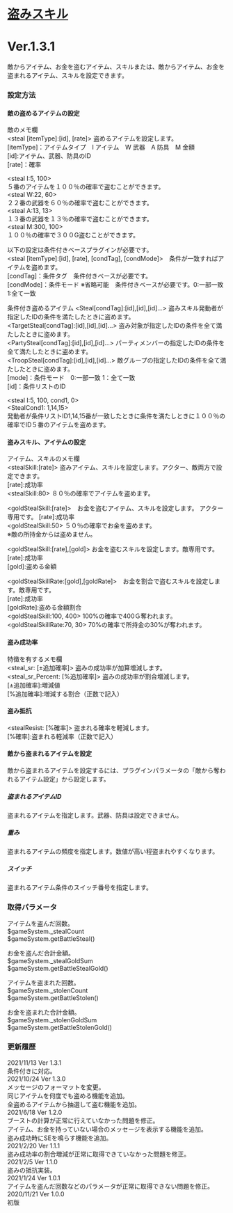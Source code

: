 # [盗みスキル](https://raw.githubusercontent.com/nuun888/MZ/master/NUUN_StealableItems.js)
# Ver.1.3.1

敵からアイテム、お金を盗むアイテム、スキルまたは、敵からアイテム、お金を盗まれるアイテム、スキルを設定できます。

### 設定方法
#### 敵の盗めるアイテムの設定
敵のメモ欄  
\<steal [itemType]:[id], [rate]> 盗めるアイテムを設定します。  
[itemType]：アイテムタイプ　I アイテム　W 武器　A 防具　M 金額  
[id]:アイテム、武器、防具のID  
[rate]：確率  

\<steal I:5, 100>  
５番のアイテムを１００％の確率で盗むことができます。  
\<steal W:22, 60>  
２２番の武器を６０％の確率で盗むことができます。  
\<steal A:13, 13>  
１３番の武器を１３％の確率で盗むことができます。  
\<steal M:300, 100>  
１００％の確率で３００G盗むことができます。  

以下の設定は条件付きベースプラグインが必要です。  
\<steal [itemType]:[id], [rate], [condTag], [condMode]>　条件が一致すればアイテムを盗めます。  
[condTag]：条件タグ　条件付きベースが必要です。  
[condMode]：条件モード ※省略可能　条件付きベースが必要です。0:一部一致 1:全て一致  

条件付き盗めるアイテム
\<Steal[condTag]:[id],[id],[id]...> 盗みスキル発動者が指定したIDの条件を満たしたときに盗めます。  
\<TargetSteal[condTag]:[id],[id],[id]...> 盗み対象が指定したIDの条件を全て満たしたときに盗めます。  
\<PartySteal[condTag]:[id],[id],[id]...> パーティメンバーの指定したIDの条件を全て満たしたときに盗めます。  
\<TroopSteal[condTag]:[id],[id],[id]...> 敵グループの指定したIDの条件を全て満たしたときに盗めます。  
[mode]：条件モード　0:一部一致 1：全て一致  
[id]：条件リストのID  

\<steal I:5, 100, cond1, 0>  
\<StealCond1: 1,14,15>  
発動者が条件リストID1,14,15番が一致したときに条件を満たしときに１００％の確率でID５番のアイテムを盗めます。

#### 盗みスキル、アイテムの設定
アイテム、スキルのメモ欄  
\<stealSkill:[rate]> 盗みアイテム、スキルを設定します。アクター、敵両方で設定できます。  
 [rate]:成功率  
\<stealSkill:80> ８０％の確率でアイテムを盗めます。  

\<goldStealSkill:[rate]>　お金を盗むアイテム、スキルを設定します。  アクター専用です。
[rate]:成功率  
\<goldStealSkill:50> ５０％の確率でお金を盗めます。  
※敵の所持金からは盗めません。

\<goldStealSkill:[rate],[gold]> お金を盗むスキルを設定します。敵専用です。  
[rate]:成功率  
[gold]:盗める金額  

\<goldStealSkillRate:[gold],[goldRate]>　お金を割合で盗むスキルを設定します。敵専用です。  
[rate]:成功率  
[goldRate]:盗める金額割合  
\<goldStealSkill:100, 400> 100%の確率で400Ｇ奪われます。  
\<goldStealSkillRate:70, 30> 70%の確率で所持金の30%が奪われます。  

#### 盗み成功率
特徴を有するメモ欄  
<steal_sr: [±追加確率]> 盗みの成功率が加算増減します。  
<steal_sr_Percent: [%追加確率]> 盗みの成功率が割合増減します。  
[±追加確率]:増減値  
[%追加確率]:増減する割合（正数で記入）  

#### 盗み抵抗
<stealResist: [%確率]> 盗まれる確率を軽減します。  
[%確率]:盗まれる軽減率（正数で記入）  

#### 敵から盗まれるアイテムを設定
敵から盗まれるアイテムを設定するには、プラグインパラメータの「敵から奪われるアイテム設定」から設定します。
##### 盗まれるアイテムID
盗まれるアイテムを指定します。武器、防具は設定できません。
##### 重み
盗まれるアイテムの頻度を指定します。数値が高い程盗まれやすくなります。
##### スイッチ
盗まれるアイテム条件のスイッチ番号を指定します。

### 取得パラメータ
アイテムを盗んだ回数。  
$gameSystem._stealCount  
$gameSystem.getBattleSteal()  
 
お金を盗んだ合計金額。  
$gameSystem._stealGoldSum  
$gameSystem.getBattleStealGold()  
 
アイテムを盗まれた回数。  
$gameSystem._stolenCount  
$gameSystem.getBattleStolen()  
 
お金を盗まれた合計金額。  
$gameSystem._stolenGoldSum  
$gameSystem.getBattleStolenGold()  
 
### 更新履歴
2021/11/13 Ver 1.3.1  
条件付きに対応。  
2021/10/24 Ver 1.3.0  
メッセージのフォーマットを変更。  
同じアイテムを何度でも盗める機能を追加。  
全盗めるアイテムから抽選して盗む機能を追加。  
2021/6/18 Ver 1.2.0  
ブーストの計算が正常に行えていなかった問題を修正。  
アイテム、お金を持っていない場合のメッセージを表示する機能を追加。  
盗み成功時にSEを鳴らす機能を追加。  
2021/2/20 Ver 1.1.1  
盗み成功率の割合増減が正常に取得できていなかった問題を修正。  
2021/2/5 Ver 1.1.0  
盗みの抵抗実装。  
2021/1/24 Ver 1.0.1  
アイテムを盗んだ回数などのパラメータが正常に取得できない問題を修正。  
2020/11/21 Ver 1.0.0  
初版  
